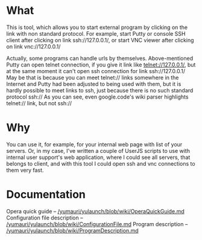 # What #

This is tool, which allows you to start external program by clicking on the link with non standard protocol.
For example, start Putty or console SSH client after clicking on link ssh://127.0.0.1/, or start VNC viewer after clicking on link vnc://127.0.0.1/

Actually, some programs can handle urls by themselves. Above-mentioned Putty can open telnet connection, if you give it link like <a href='telnet://127.0.0.1/'>telnet://127.0.0.1/</a>, but at the same moment it can't open ssh connection for link ssh://127.0.0.1/
May be that is because you can meet telnet:// links somewhere in the Internet and Putty had been adjusted to being used with them, but it is hardly possible to meet links to ssh, just because there is no such standard protocol ssh://
As you can see, even google.code's wiki parser highlights telnet:// link, but not ssh://

# Why #

You can use it, for example, for your internal web page with list of your servers.
Or, in my case, I've written a couple of UserJS scripts to use with internal user support's web application, where I could see all servers, that belongs to client, and with this tool I could open ssh and vnc connections to them very fast.

# Documentation #

Opera quick guide – <a href='/yumauri/yulaunch/blob/wiki/OperaQuickGuide.md'>/yumauri/yulaunch/blob/wiki/OperaQuickGuide.md</a>
Configuration file description – <a href='/yumauri/yulaunch/blob/wiki/ConfigurationFile.md'>/yumauri/yulaunch/blob/wiki/ConfigurationFile.md</a>
Program description – <a href='/yumauri/yulaunch/blob/wiki/ProgramDescription.md'>/yumauri/yulaunch/blob/wiki/ProgramDescription.md</a>
